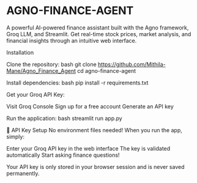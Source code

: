 # AGNO-FINANCE-AGENT
A powerful AI-powered finance assistant built with the Agno framework, Groq LLM, and Streamlit. Get real-time stock prices, market analysis, and financial insights through an intuitive web interface.

Installation

Clone the repository:
bash git clone https://github.com/Mithila-Mane/Agno_Finance_Agent
cd agno-finance-agent

Install dependencies:
bash pip install -r requirements.txt

Get your Groq API Key:

Visit Groq Console
Sign up for a free account
Generate an API key


Run the application:
bash streamlit run app.py


🔑 API Key Setup
No environment files needed!
When you run the app, simply:

Enter your Groq API key in the web interface
The key is validated automatically
Start asking finance questions!

Your API key is only stored in your browser session and is never saved permanently.
